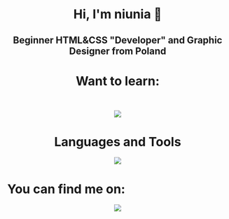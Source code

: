 <h1 align="center">Hi, I'm niunia 👋</h1>
<h2 align="center">Beginner HTML&CSS "Developer" and Graphic Designer from Poland</h2>
<h1 align="center">Want to learn:</h1>
<br>
<p align="center">
<a href="https://skillicons.dev">
    <img src="https://skillicons.dev/icons?i=php,mysql,py&perline=3" />
  </a>
    </p>
<h1 align="center">Languages and Tools</h1>
<p align="center">
  <a href="https://skillicons.dev">
    <img src="https://skillicons.dev/icons?i=html,css,bootstrap,ps,ai,pr&perline=3" />
  </a>
</p>
<h1>You can find me on:</h1>
<p align="center">
  <a href="https://youtube.com">
    <img src="https://www.svgrepo.com/show/13671/youtube.svg/" />
  </a>
</p>
<br>


